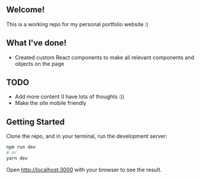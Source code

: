 ## Welcome!

This is a working repo for my personal portfolio website :)

## What I've done!
- Created custom React components to make all relevant components and objects on the page

## TODO
- Add more content (I have lots of thoughts :))
- Make the site mobile friendly

## Getting Started

Clone the repo, and in your terminal, run the development server:

```bash
npm run dev
# or
yarn dev
```

Open [http://localhost:3000](http://localhost:3000) with your browser to see the result.
